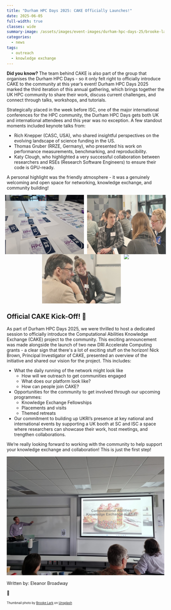 ```yaml
---
title: "Durham HPC Days 2025: CAKE Officially Launches!"
date: 2025-06-05
full-width: true 
classes: wide
summary-image: /assets/images/event-images/durham-hpc-days-25/brooke-lark-pGM4sjt_BdQ-unsplash.jpg
categories:
  - news
tags:
  - outreach
  - knowledge exchange
---
```



**Did you know?** The team behind CAKE is also part of the group that organises the Durham HPC Days - so it only felt right to officially introduce CAKE to the community at this year’s event!
Durham HPC Days 2025 marked the third iteration of this annual gathering, which brings together the UK HPC community to share their work, discuss current challenges, and connect through talks, workshops, and tutorials.

Strategically placed in the week before ISC, one of the major international conferences for the HPC community, the Durham HPC Days gets both UK and international attendees and this year was no exception. A few standout moments included keynote talks from:
* Rich Knepper (CASC, USA), who shared insightful perspectives on the evolving landscape of science funding in the US.
* Thomas Gruber (RRZE, Germany), who presented his work on performance measurements, benchmarking, and reproducibility.
* Katy Clough, who highlighted a very successful collaboration between researchers and RSEs (Research Software Engineers) to ensure their code is GPU-ready. 

A personal highlight was the friendly atmosphere - it was a genuinely welcoming and open space for networking, knowledge exchange, and community building! 


<div style="display: flex; justify-content: center; gap: 10px;">
  <img src="/assets/images/event-images/durham-hpc-days-25/Durham25-1.jpg" style="max-width: 50%; height: auto;">
  <img src="/assets/images/event-images/durham-hpc-days-25/WHPC-Durham25-8.jpeg" style="max-width: 50%; height: auto;">
</div>
<div style="display: flex; justify-content: center; gap: 10px;">
  <img src="/assets/images/event-images/durham-hpc-days-25/WHPC-Durham25-7.jpeg" style="max-width: 50%; height: auto;">
  <img src="/assets/images/event-images/durham-hpc-days-25/Durham25-3.jpg" style="max-width: 50%; height: auto;">
</div>


Official CAKE Kick-Off! 🎂
------------------------
As part of Durham HPC Days 2025, we were thrilled to host a dedicated session to officially introduce the Computational Abilities Knowledge Exchange (CAKE) project to the community. This exciting announcement was made alongside the launch of two new DRI Accelerate Computing grants - a clear sign that there's a lot of exciting stuff on the horizon!
Nick Brown, Principal Investigator of CAKE, presented an overview of the initiative and shared our vision for the project. This includes:
* What the daily running of the network might look like 
  * How will we outreach to get communities engaged
  * What does our platform look like? 
  * How can people join CAKE? 
* Opportunities for the community to get involved through our upcoming programmes:
  * Knowledge Exchange Fellowships
  * Placements and visits
  * Themed retreats
* Our commitment to building up UKRI’s presence at key national and international events by supporting a UK booth at SC and ISC a space where researchers can showcase their work, host meetings, and trengthen collaborations.

We’re really looking forward to working with the community to help support your knowledge exchange and collaboration! This is just the first step! 

<div style="text-align: center;">
  <img src="/assets/images/event-images/durham-hpc-days-25/Durham25-2.jpg">
</div>

Written by: Eleanor Broadway

🎂

<sub><sup>Thumbnail photo by <a href="https://unsplash.com/@brookelark?utm_content=creditCopyText&utm_medium=referral&utm_source=unsplash">Brooke Lark</a> on <a href="https://unsplash.com/photos/six-teal-icing-cupcakes-with-sprinkles-pGM4sjt_BdQ?utm_content=creditCopyText&utm_medium=referral&utm_source=unsplash">Unsplash</a></sup></sub>
      